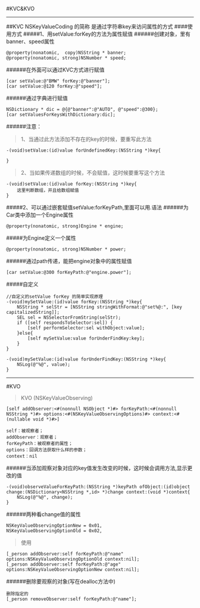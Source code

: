 #KVC&KVO

---

##KVC
    NSKeyValueCoding 的简称 是通过字符串key来访问属性的方式
####使用方式
#####1、用setValue:forKey的方法为属性赋值
######创建对象，里有banner、speed属性
```
@property(nonatomic,  copy)NSString * banner;
@property(nonatomic, strong)NSNumber * speed;
```
######在外面可以通过KVC方式进行赋值
```
[car setValue:@"BMW" forKey:@"banner"];
[car setValue:@120 forKey:@"speed"];
```
######通过字典进行赋值
```
NSDictionary * dic = @{@"banner":@"AUTO", @"speed":@300};
[car setValuesForKeysWithDictionary:dic];
```
######注意：
>1、当通过此方法添加不存在的key的时候，要重写此方法

```
-(void)setValue:(id)value forUndefinedKey:(NSString *)key{
    
}
```
>2、当如果传递数组的时候，不会赋值，这时候要重写这个方法

```
-(void)setValue:(id)value forKey:(NSString *)key{
    这里判断数组，并且给数组赋值
}
```
#####2、可以通过嵌套赋值setValue:forKeyPath,里面可以用.语法
######为Car类中添加一个Engine属性
```
@property(nonatomic, strong)Engine * engine;
```
#####为Engine定义一个属性
```
@property(nonatomic, strong)NSNumber * power;
```
######通过path传递，能把engine对象中的属性赋值
```
[car setValue:@300 forKeyPath:@"engine.power"];
```

#####自定义
```
//自定义的setValue forKey 的简单实现原理
-(void)mySetValue:(id)value forKey:(NSString *)key{
    NSString * selStr = [NSString stringWithFormat:@"set%@:", [key capitalizedString]];
    SEL sel = NSSelectorFromString(selStr);
    if ([self respondsToSelector:sel]) {
        [self performSelector:sel withObject:value];
    }else{
        [self mySetValue:value forUnderFindKey:key];
    }
}

-(void)mySetValue:(id)value forUnderFindKey:(NSString *)key{
    NSLog(@"%@", value);
}
```
---

#KVO
>KVO (NSKeyValueObserving)

```
[self addObserver:<#(nonnull NSObject *)#> forKeyPath:<#(nonnull NSString *)#> options:<#(NSKeyValueObservingOptions)#> context:<#(nullable void *)#>]
```
```
self：被观察者；
addObserver：观察者；
forKeyPath：被观察者的属性；
options：回调方法获取什么样的参数；
context：nil
```
######当添加观察对象对应的key值发生改变的时候，这时候会调用方法,显示更改的值
```
-(void)observeValueForKeyPath:(NSString *)keyPath ofObject:(id)object change:(NSDictionary<NSString *,id> *)change context:(void *)context{
    NSLog(@"%@", change);
}
```
######两种看change值的属性
```
NSKeyValueObservingOptionNew = 0x01,
NSKeyValueObservingOptionOld = 0x02,
```
>使用
```
[_person addObserver:self forKeyPath:@"name" options:NSKeyValueObservingOptionOld context:nil];
[_person addObserver:self forKeyPath:@"age" options:NSKeyValueObservingOptionNew context:nil];
```

######删除要观察的对象(写在dealloc方法中)
```
删除指定的
[_person removeObserver:self forKeyPath:@"name"];
```
```

```
